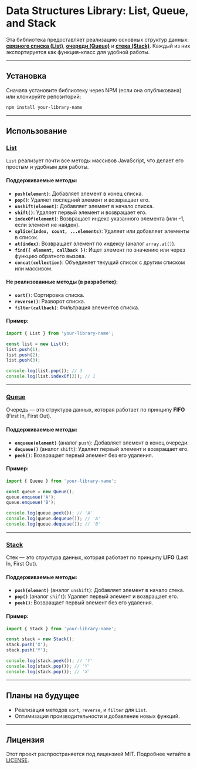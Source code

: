 # Data Structures Library: List, Queue, and Stack

Эта библиотека предоставляет реализацию основных структур данных: [**связного списка (List)**][list], [**очереди (Queue)**][queue] и [**стека (Stack)**][stack]. Каждый из них экспортируется как функция-класс для удобной работы.

---

## Установка

Сначала установите библиотеку через NPM (если она опубликована) или клонируйте репозиторий:

```bash
npm install your-library-name
```

---

## Использование

### [**List**][list]
`List` реализует почти все методы массивов JavaScript, что делает его простым и удобным для работы.

#### Поддерживаемые методы:
- **`push(element)`**: Добавляет элемент в конец списка.
- **`pop()`**: Удаляет последний элемент и возвращает его.
- **`unshift(element)`**: Добавляет элемент в начало списка.
- **`shift()`**: Удаляет первый элемент и возвращает его.
- **`indexOf(element)`**: Возвращает индекс указанного элемента (или -1, если элемент не найден).
- **`splice(index, count, ...elements)`**: Удаляет или добавляет элементы в список.
- **`at(index)`**: Возвращает элемент по индексу (аналог `array.at()`).
- **`find({ element, callback })`**: Ищет элемент по значению или через функцию обратного вызова.
- **`concat(collection)`**: Объединяет текущий список с другим списком или массивом.

#### Не реализованные методы (в разработке):
- **`sort()`**: Сортировка списка.
- **`reverse()`**: Разворот списка.
- **`filter(callback)`**: Фильтрация элементов списка.

#### Пример:
```javascript
import { List } from 'your-library-name';

const list = new List();
list.push(1);
list.push(2);
list.push(3);

console.log(list.pop()); // 3
console.log(list.indexOf(2)); // 1
```

---

### [**Queue**][queue]
Очередь — это структура данных, которая работает по принципу **FIFO** (First In, First Out).

#### Поддерживаемые методы:
- **`enqueue(element)`** (аналог `push`): Добавляет элемент в конец очереди.
- **`dequeue()`** (аналог `shift`): Удаляет первый элемент и возвращает его.
- **`peek()`**: Возвращает первый элемент без его удаления.

#### Пример:
```javascript
import { Queue } from 'your-library-name';

const queue = new Queue();
queue.enqueue('A');
queue.enqueue('B');

console.log(queue.peek()); // 'A'
console.log(queue.dequeue()); // 'A'
console.log(queue.dequeue()); // 'B'
```

---

### [**Stack**][stack]
Стек — это структура данных, которая работает по принципу **LIFO** (Last In, First Out).

#### Поддерживаемые методы:
- **`push(element)`** (аналог `unshift`): Добавляет элемент в начало стека.
- **`pop()`** (аналог `shift`): Удаляет первый элемент и возвращает его.
- **`peek()`**: Возвращает первый элемент без его удаления.

#### Пример:
```javascript
import { Stack } from 'your-library-name';

const stack = new Stack();
stack.push('X');
stack.push('Y');

console.log(stack.peek()); // 'Y'
console.log(stack.pop()); // 'Y'
console.log(stack.pop()); // 'X'
```

---

## Планы на будущее
- Реализация методов `sort`, `reverse`, и `filter` для `List`.
- Оптимизация производительности и добавление новых функций.

---

## Лицензия

Этот проект распространяется под лицензией MIT. Подробнее читайте в [LICENSE](./LICENSE).

[list]: /src/list.js
[queue]: /src/queue.js
[stack]: /src/stack.js
